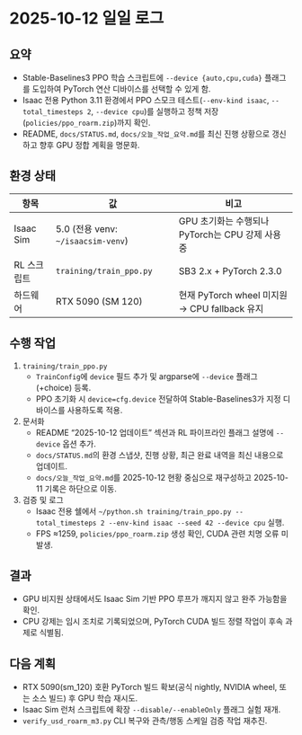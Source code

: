 # 2025-10-12 일일 로그

## 요약
- Stable-Baselines3 PPO 학습 스크립트에 `--device {auto,cpu,cuda}` 플래그를 도입하여 PyTorch 연산 디바이스를 선택할 수 있게 함.
- Isaac 전용 Python 3.11 환경에서 PPO 스모크 테스트(`--env-kind isaac`, `--total_timesteps 2`, `--device cpu`)를 실행하고 정책 저장(`policies/ppo_roarm.zip`)까지 확인.
- README, `docs/STATUS.md`, `docs/오늘_작업_요약.md`를 최신 진행 상황으로 갱신하고 향후 GPU 정합 계획을 명문화.

## 환경 상태
| 항목 | 값 | 비고 |
| --- | --- | --- |
| Isaac Sim | 5.0 (전용 venv: `~/isaacsim-venv`) | GPU 초기화는 수행되나 PyTorch는 CPU 강제 사용 중 |
| RL 스크립트 | `training/train_ppo.py` | SB3 2.x + PyTorch 2.3.0 |
| 하드웨어 | RTX 5090 (SM 120) | 현재 PyTorch wheel 미지원 → CPU fallback 유지 |

## 수행 작업
1. `training/train_ppo.py`
   - `TrainConfig`에 `device` 필드 추가 및 argparse에 `--device` 플래그(+choice) 등록.
   - PPO 초기화 시 `device=cfg.device` 전달하여 Stable-Baselines3가 지정 디바이스를 사용하도록 적용.
2. 문서화
   - README “2025-10-12 업데이트” 섹션과 RL 파이프라인 플래그 설명에 `--device` 옵션 추가.
   - `docs/STATUS.md`의 환경 스냅샷, 진행 상황, 최근 완료 내역을 최신 내용으로 업데이트.
   - `docs/오늘_작업_요약.md`를 2025-10-12 현황 중심으로 재구성하고 2025-10-11 기록은 하단으로 이동.
3. 검증 및 로그
   - Isaac 전용 쉘에서 `~/python.sh training/train_ppo.py --total_timesteps 2 --env-kind isaac --seed 42 --device cpu` 실행.
   - FPS ≈1259, `policies/ppo_roarm.zip` 생성 확인, CUDA 관련 치명 오류 미발생.

## 결과
- GPU 비지원 상태에서도 Isaac Sim 기반 PPO 루프가 깨지지 않고 완주 가능함을 확인.
- CPU 강제는 임시 조치로 기록되었으며, PyTorch CUDA 빌드 정렬 작업이 후속 과제로 식별됨.

## 다음 계획
- RTX 5090(sm_120) 호환 PyTorch 빌드 확보(공식 nightly, NVIDIA wheel, 또는 소스 빌드) 후 GPU 학습 재시도.
- Isaac Sim 런처 스크립트에 확장 `--disable/--enableOnly` 플래그 실험 재개.
- `verify_usd_roarm_m3.py` CLI 복구와 관측/행동 스케일 검증 작업 재추진.
